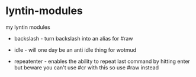lyntin-modules
==============

my lyntin modules

* backslash - turn backslash into an alias for #raw

* idle - will one day be an anti idle thing for wotmud

* repeatenter - enables the ability to repeat last command by hitting enter but
beware you can't use #cr with this so use #raw instead
